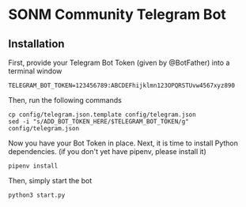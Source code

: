# SONM Community Telegram Bot

## Installation

First, provide your Telegram Bot Token (given by @BotFather) into a terminal window
```
TELEGRAM_BOT_TOKEN=123456789:ABCDEFhijklmn123OPQRSTUvw4567xyz890
```

Then, run the following commands
```
cp config/telegram.json.template config/telegram.json
sed -i "s/ADD_BOT_TOKEN_HERE/$TELEGRAM_BOT_TOKEN/g" config/telegram.json
```

Now you have your Bot Token in place. Next, it is time to install Python dependencies.
(if you don't yet have pipenv, please install it)
```
pipenv install
```

Then, simply start the bot
```
python3 start.py
```